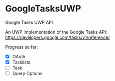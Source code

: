 # GoogleTasksUWP
Google Tasks UWP API

An UWP Implementation of the Google Tasks API: https://developers.google.com/tasks/v1/reference/

Progress so far:
- [X] OAuth
- [X] Tasklists
- [ ] Task
- [ ] Query Options
